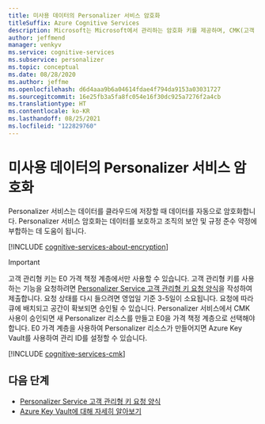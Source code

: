 ```yaml
---
title: 미사용 데이터의 Personalizer 서비스 암호화
titleSuffix: Azure Cognitive Services
description: Microsoft는 Microsoft에서 관리하는 암호화 키를 제공하며, CMK(고객 관리형 키)라고 하는 고유한 키를 사용하여 Cognitive Services 구독을 관리할 수도 있습니다. 이 문서에서는 Personalizer의 미사용 데이터 암호화와 CMK를 활성화하고 관리하는 방법을 설명합니다.
author: jeffmend
manager: venkyv
ms.service: cognitive-services
ms.subservice: personalizer
ms.topic: conceptual
ms.date: 08/28/2020
ms.author: jeffme
ms.openlocfilehash: d6d4aaa9b6a04614fdae4f794da9153a03031727
ms.sourcegitcommit: 16e25fb3a5fa8fc054e16f30dc925a7276f2a4cb
ms.translationtype: HT
ms.contentlocale: ko-KR
ms.lasthandoff: 08/25/2021
ms.locfileid: "122829760"
---
```

# <a name="personalizer-service-encryption-of-data-at-rest"></a>미사용 데이터의 Personalizer 서비스 암호화

Personalizer 서비스는 데이터를 클라우드에 저장할 때 데이터를 자동으로 암호화합니다. Personalizer 서비스 암호화는 데이터를 보호하고 조직의 보안 및 규정 준수 약정에 부합하는 데 도움이 됩니다.

[!INCLUDE [cognitive-services-about-encryption](../includes/cognitive-services-about-encryption.md)]

> [!IMPORTANT]
> 고객 관리형 키는 E0 가격 책정 계층에서만 사용할 수 있습니다. 고객 관리형 키를 사용하는 기능을 요청하려면 [Personalizer Service 고객 관리형 키 요청 양식](https://aka.ms/cogsvc-cmk)을 작성하여 제출합니다. 요청 상태를 다시 들으려면 영업일 기준 3-5일이 소요됩니다. 요청에 따라 큐에 배치되고 공간이 확보되면 승인될 수 있습니다. Personalizer 서비스에서 CMK 사용이 승인되면 새 Personalizer 리소스를 만들고 E0을 가격 책정 계층으로 선택해야 합니다. E0 가격 계층을 사용하여 Personalizer 리소스가 만들어지면 Azure Key Vault를 사용하여 관리 ID를 설정할 수 있습니다.

[!INCLUDE [cognitive-services-cmk](../includes/configure-customer-managed-keys.md)]

## <a name="next-steps"></a>다음 단계

* [Personalizer Service 고객 관리형 키 요청 양식](https://aka.ms/cogsvc-cmk)
* [Azure Key Vault에 대해 자세히 알아보기](../../key-vault/general/overview.md)